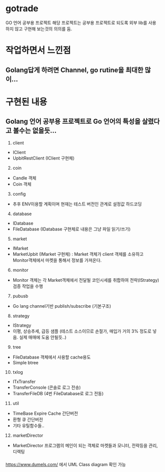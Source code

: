 # gotrade
GO 언어 공부용 프로젝트
해당 프로젝트는 공부용 프로젝트로 되도록 외부 lib를 사용하지 않고 구현해 보는것의 의의를 둠.

# 작업하면서 느낀점
## Golang답게 하려면 Channel, go rutine을 최대한 많이...

# 구현된 내용 
## Golang 언어 공부용 프로젝트로 Go 언어의 특성을 살렸다고 볼수는 없을듯...

1. client
 - IClient
 - UpbitRestClient (IClient 구현체)
2. coin
 - Candle 객체
 - Coin 객체
3. config
 - 추후 ENV이용할 계획이며 현재는 테스트 버전인 관계로 설정값 하드코딩
4. database
 - IDatabase
 - FileDatabase (IDatabase 구현체로 내용은 그냥 파일 읽기/쓰기)
5. market
 - IMarket
 - MarketUpbit (IMarket 구현체)
   : Market 객체가 client 객체를 소유하고 Monitor객체에서 마켓을 통해서 정보를 가져온다.
6. monitor
 - Monitor 객체는 각 Market객체에서 전달될 코인시세를 취합하여 전략(IStrategy)검증 작업을 수행
7. pubusb
 - Go lang channel기반 publish/subscribe (기본구조)
8. strategy
 - IStrategy
 - 이평, 상승추세, 급등 샘플 (테스트 소스이므로 손절가, 매입가 거의 3% 정도로 넣음. 실제 매매에 도움 안될듯..)
9. tree
 - FileDatabase 객체에서 사용할 cache용도
 - Simple btree
10. txlog
 - ITxTransfer
 - TransferConsole (콘솔로 로그 전송)
 - TransferFileDB (4번 FileDatabase로 로그 전동)
11. util
 - TimeBase Expire Cache 간단버전
 - 환형 큐 간단버전
 - 기타 유틸함수들..
12. marketDirector
 - MarketDirector 프로그램의 메인이 되는 객체로 마켓들과 모니터, 전략등을 관리, 디렉팅

###
https://www.dumels.com/ 에서 UML Class diagram 확인 가능
